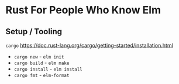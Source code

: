# Rust For People Who Know Elm

## Setup / Tooling

`cargo` https://doc.rust-lang.org/cargo/getting-started/installation.html

- `cargo new` - `elm init`
- `cargo build` - `elm make`
- `cargo install` - `elm install`
- `cargo fmt` - `elm-format`
